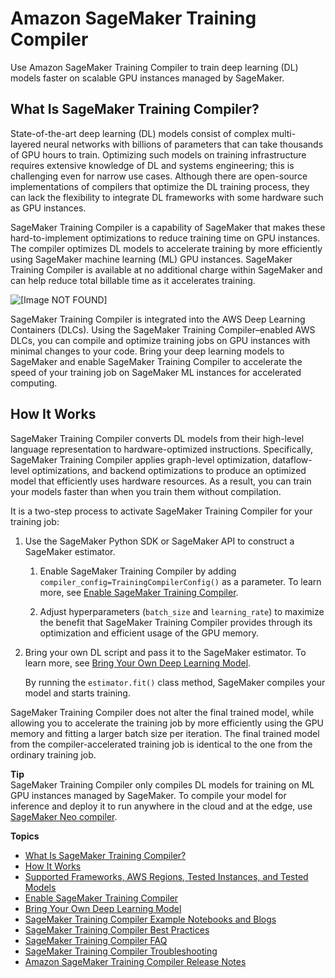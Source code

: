 # Amazon SageMaker Training Compiler<a name="training-compiler"></a>

Use Amazon SageMaker Training Compiler to train deep learning \(DL\) models faster on scalable GPU instances managed by SageMaker\.

## What Is SageMaker Training Compiler?<a name="training-compiler-what-is"></a>

State\-of\-the\-art deep learning \(DL\) models consist of complex multi\-layered neural networks with billions of parameters that can take thousands of GPU hours to train\. Optimizing such models on training infrastructure requires extensive knowledge of DL and systems engineering; this is challenging even for narrow use cases\. Although there are open\-source implementations of compilers that optimize the DL training process, they can lack the flexibility to integrate DL frameworks with some hardware such as GPU instances\.

SageMaker Training Compiler is a capability of SageMaker that makes these hard\-to\-implement optimizations to reduce training time on GPU instances\. The compiler optimizes DL models to accelerate training by more efficiently using SageMaker machine learning \(ML\) GPU instances\. SageMaker Training Compiler is available at no additional charge within SageMaker and can help reduce total billable time as it accelerates training\.

![\[Image NOT FOUND\]](http://docs.aws.amazon.com/sagemaker/latest/dg/images/training-compiler-marketing-diagram.png)

SageMaker Training Compiler is integrated into the AWS Deep Learning Containers \(DLCs\)\. Using the SageMaker Training Compiler–enabled AWS DLCs, you can compile and optimize training jobs on GPU instances with minimal changes to your code\. Bring your deep learning models to SageMaker and enable SageMaker Training Compiler to accelerate the speed of your training job on SageMaker ML instances for accelerated computing\.

## How It Works<a name="training-compiler-how-it-works"></a>

SageMaker Training Compiler converts DL models from their high\-level language representation to hardware\-optimized instructions\. Specifically, SageMaker Training Compiler applies graph\-level optimization, dataflow\-level optimizations, and backend optimizations to produce an optimized model that efficiently uses hardware resources\. As a result, you can train your models faster than when you train them without compilation\.

It is a two\-step process to activate SageMaker Training Compiler for your training job:

1. Use the SageMaker Python SDK or SageMaker API to construct a SageMaker estimator\.

   1. Enable SageMaker Training Compiler by adding `compiler_config=TrainingCompilerConfig()` as a parameter\. To learn more, see [Enable SageMaker Training Compiler](training-compiler-enable.md)\.

   1. Adjust hyperparameters \(`batch_size` and `learning_rate`\) to maximize the benefit that SageMaker Training Compiler provides through its optimization and efficient usage of the GPU memory\. 

1. Bring your own DL script and pass it to the SageMaker estimator\. To learn more, see [Bring Your Own Deep Learning Model](training-compiler-modify-scripts.md)\.

   By running the `estimator.fit()` class method, SageMaker compiles your model and starts training\.

SageMaker Training Compiler does not alter the final trained model, while allowing you to accelerate the training job by more efficiently using the GPU memory and fitting a larger batch size per iteration\. The final trained model from the compiler\-accelerated training job is identical to the one from the ordinary training job\.

**Tip**  
SageMaker Training Compiler only compiles DL models for training on ML GPU instances managed by SageMaker\. To compile your model for inference and deploy it to run anywhere in the cloud and at the edge, use [SageMaker Neo compiler](https://docs.aws.amazon.com/sagemaker/latest/dg/neo.html)\.

**Topics**
+ [What Is SageMaker Training Compiler?](#training-compiler-what-is)
+ [How It Works](#training-compiler-how-it-works)
+ [Supported Frameworks, AWS Regions, Tested Instances, and Tested Models](training-compiler-support.md)
+ [Enable SageMaker Training Compiler](training-compiler-enable.md)
+ [Bring Your Own Deep Learning Model](training-compiler-modify-scripts.md)
+ [SageMaker Training Compiler Example Notebooks and Blogs](training-compiler-examples-and-blogs.md)
+ [SageMaker Training Compiler Best Practices](training-compiler-tips-pitfalls.md)
+ [SageMaker Training Compiler FAQ](training-compiler-faq.md)
+ [SageMaker Training Compiler Troubleshooting](training-compiler-troubleshooting.md)
+ [Amazon SageMaker Training Compiler Release Notes](training-compiler-release-notes.md)